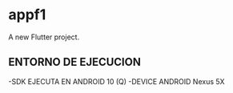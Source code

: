 # appf1

A new Flutter project.

## ENTORNO DE EJECUCION
-SDK EJECUTA EN ANDROID 10 (Q)
-DEVICE ANDROID Nexus 5X

